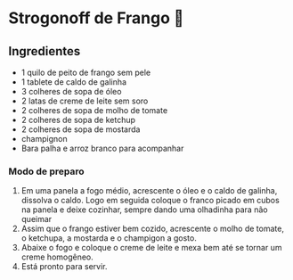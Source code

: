 # Strogonoff de Frango :chicken:

## Ingredientes

- 1 quilo de peito de frango sem pele
- 1 tablete de caldo de galinha
- 3 colheres de sopa de óleo
- 2 latas de creme de leite sem soro
- 2 colheres de sopa de molho de tomate
- 2 colheres de sopa de ketchup
- 2 colheres de sopa de mostarda
- champignon
- Bara palha e arroz branco para acompanhar

### Modo de preparo

1. Em uma panela a fogo médio, acrescente o óleo e o caldo de galinha, dissolva o caldo. Logo em seguida coloque o franco picado em cubos na panela e deixe cozinhar, sempre dando uma olhadinha para não queimar
2. Assim que o frango estiver bem cozido, acrescente o molho de tomate, o ketchupa, a mostarda e o champigon a gosto.
3. Abaixe o fogo e coloque o creme de leite e mexa bem até se tornar um creme homogêneo.
4. Está pronto para servir.









